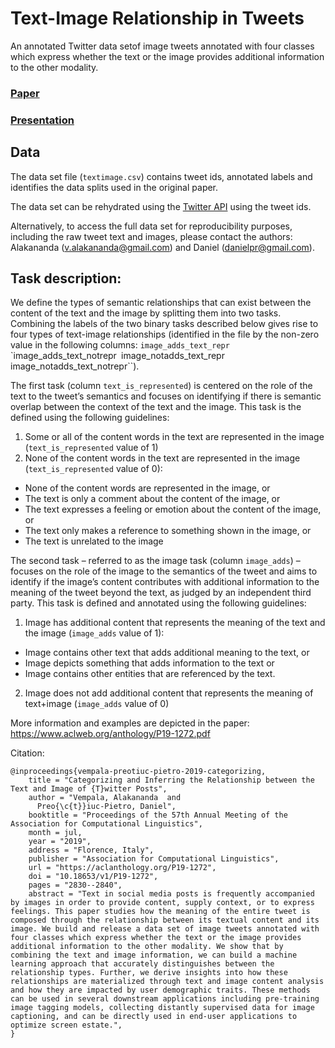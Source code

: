 # Text-Image Relationship in Tweets

An annotated Twitter data setof image tweets annotated with four classes which express whether the text or the image provides additional information to the other modality.

### [Paper](https://www.aclweb.org/anthology/P19-1272.pdf)

### [Presentation](https://www.aclweb.org/anthology/attachments/P19-1272.Presentation.pdf)

## Data

The data set file (``textimage.csv``) contains tweet ids, annotated labels and identifies the data splits used in the original paper.

The data set can be rehydrated using the [Twitter API](https://developer.twitter.com/en/docs/twitter-api) using the tweet ids.

Alternatively, to access the full data set for reproducibility purposes, including the raw tweet text and images, please contact the authors: Alakananda (v.alakananda@gmail.com) and Daniel (danielpr@gmail.com).

## Task description:

We define the types of semantic relationships that can exist between the content of the text and the image by splitting them into two tasks. Combining the labels of the two binary tasks described below gives rise to four types of text-image relationships (identified in the file by the non-zero value in the following columns: ``image_adds_text_repr`` `image_adds_text_notrepr`` ``image_notadds_text_repr`` ``image_notadds_text_notrepr``).

The first task (column ``text_is_represented``) is centered on the role of the text to the tweet’s semantics and focuses on identifying if there is semantic overlap between the context of the text and the image. This task is the defined using the following guidelines:
1. Some or all of the content words in the text are represented in the image (``text_is_represented`` value of 1)
2. None of the content words in the text are represented in the image (``text_is_represented`` value of 0):
- None of the content words are represented in the image, or
- The text is only a comment about the content of the image, or
- The text expresses a feeling or emotion about the content of the image, or
- The text only makes a reference to something shown in the image, or
- The text is unrelated to the image

The second task – referred to as the image task (column ``image_adds``) – focuses on the role of the image to the semantics of the tweet and aims to identify if the image’s content contributes with additional information to the meaning of the tweet beyond the text, as judged by an independent third party. This task is defined and annotated using the following guidelines:
1. Image has additional content that represents the meaning of the text and the image (``image_adds`` value of 1):
- Image contains other text that adds additional meaning to the text, or
- Image depicts something that adds information to the text or
- Image contains other entities that are referenced by the text.
2. Image does not add additional content that represents the meaning of text+image (``image_adds`` value of 0)

More information and examples are depicted in the paper: https://www.aclweb.org/anthology/P19-1272.pdf


Citation:

```
@inproceedings{vempala-preotiuc-pietro-2019-categorizing,
    title = "Categorizing and Inferring the Relationship between the Text and Image of {T}witter Posts",
    author = "Vempala, Alakananda  and
      Preo{\c{t}}iuc-Pietro, Daniel",
    booktitle = "Proceedings of the 57th Annual Meeting of the Association for Computational Linguistics",
    month = jul,
    year = "2019",
    address = "Florence, Italy",
    publisher = "Association for Computational Linguistics",
    url = "https://aclanthology.org/P19-1272",
    doi = "10.18653/v1/P19-1272",
    pages = "2830--2840",
    abstract = "Text in social media posts is frequently accompanied by images in order to provide content, supply context, or to express feelings. This paper studies how the meaning of the entire tweet is composed through the relationship between its textual content and its image. We build and release a data set of image tweets annotated with four classes which express whether the text or the image provides additional information to the other modality. We show that by combining the text and image information, we can build a machine learning approach that accurately distinguishes between the relationship types. Further, we derive insights into how these relationships are materialized through text and image content analysis and how they are impacted by user demographic traits. These methods can be used in several downstream applications including pre-training image tagging models, collecting distantly supervised data for image captioning, and can be directly used in end-user applications to optimize screen estate.",
}
```
